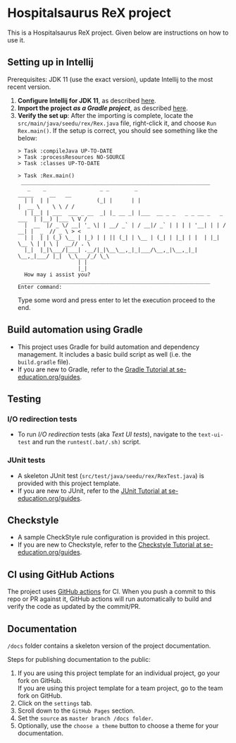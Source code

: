 # Hospitalsaurus ReX project

This is a Hospitalsaurus ReX project. Given below are instructions on how to use it.

## Setting up in Intellij

Prerequisites: JDK 11 (use the exact version), update Intellij to the most recent version.

1. **Configure Intellij for JDK 11**, as described [here](https://se-education.org/guides/tutorials/intellijJdk.html).
1. **Import the project _as a Gradle project_**, as described [here](https://se-education.org/guides/tutorials/intellijImportGradleProject.html).
1. **Verify the set up**: After the importing is complete, locate the `src/main/java/seedu/rex/Rex.java` file, right-click it, and choose `Run Rex.main()`. If the setup is correct, you should see something like the below:
   ```
   > Task :compileJava UP-TO-DATE
   > Task :processResources NO-SOURCE
   > Task :classes UP-TO-DATE
   
   > Task :Rex.main()
   	____________________________________________________________
   	  _    _                 _ _        _                                  _____     __   __
   	 | |  | |               (_| |      | |                                |  __ \    \ \ / /
   	 | |__| | ___  ___ _ __  _| |_ __ _| |___  __ _ _   _ _ __ _   _ ___  | |__) |___ \ V /
   	 |  __  |/ _ \/ __| '_ \| | __/ _` | / __|/ _` | | | | '__| | | / __| |  _  // _ \ > <  
   	 | |  | | (_) \__ | |_) | | || (_| | \__ | (_| | |_| | |  | |_| \__ \ | | \ |  __// . \
   	 |_|  |_|\___/|___| .__/|_|\__\__,_|_|___/\__,_|\__,_|_|   \__,_|___/ |_|  \_\___/_/ \_\
   	                  | |                                                                   
   	                  |_|
   	 How may i assist you?
   	____________________________________________________________
   Enter command: 
   ```
   Type some word and press enter to let the execution proceed to the end.

## Build automation using Gradle

* This project uses Gradle for build automation and dependency management. It includes a basic build script as well (i.e. the `build.gradle` file).
* If you are new to Gradle, refer to the [Gradle Tutorial at se-education.org/guides](https://se-education.org/guides/tutorials/gradle.html).

## Testing

### I/O redirection tests

* To run _I/O redirection_ tests (aka _Text UI tests_), navigate to the `text-ui-test` and run the `runtest(.bat/.sh)` script.

### JUnit tests

* A skeleton JUnit test (`src/test/java/seedu/rex/RexTest.java`) is provided with this project template. 
* If you are new to JUnit, refer to the [JUnit Tutorial at se-education.org/guides](https://se-education.org/guides/tutorials/junit.html).

## Checkstyle

* A sample CheckStyle rule configuration is provided in this project.
* If you are new to Checkstyle, refer to the [Checkstyle Tutorial at se-education.org/guides](https://se-education.org/guides/tutorials/checkstyle.html).

## CI using GitHub Actions

The project uses [GitHub actions](https://github.com/features/actions) for CI. When you push a commit to this repo or PR against it, GitHub actions will run automatically to build and verify the code as updated by the commit/PR.

## Documentation

`/docs` folder contains a skeleton version of the project documentation.

Steps for publishing documentation to the public: 
1. If you are using this project template for an individual project, go your fork on GitHub.<br>
   If you are using this project template for a team project, go to the team fork on GitHub.
1. Click on the `settings` tab.
1. Scroll down to the `GitHub Pages` section.
1. Set the `source` as `master branch /docs folder`.
1. Optionally, use the `choose a theme` button to choose a theme for your documentation.
